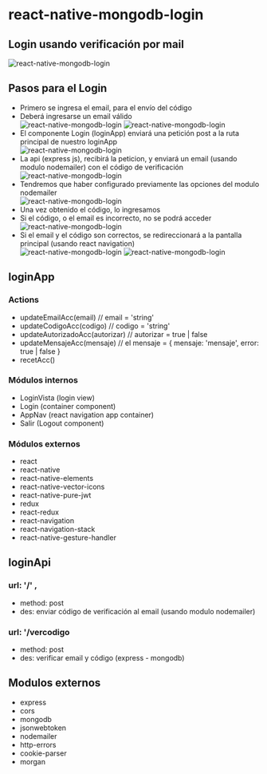 # react-native-mongodb-login
## Login usando verificación por mail
![react-native-mongodb-login](./imagenes/0.png)

## Pasos para el Login
- Primero se ingresa el email, para el envío del código
- Deberá ingresarse un email válido\
![react-native-mongodb-login](./imagenes/error1.png)
![react-native-mongodb-login](./imagenes/1.png)
- El componente Login (loginApp) enviará una petición post a la ruta principal de nuestro loginApp\
![react-native-mongodb-login](./imagenes/2.png)
- La api (express js), recibirá la peticion, y enviará un email (usando modulo nodemailer) con el código de verificación\
![react-native-mongodb-login](./imagenes/3.png)
- Tendremos que haber configurado previamente las opciones del modulo nodemailer\
![react-native-mongodb-login](./imagenes/6.png)
- Una vez obtenido el código, lo ingresamos
- Si el código, o el email es incorrecto, no se podrá acceder\
![react-native-mongodb-login](./imagenes/error2.png)
- Si el email y el código son correctos, se redireccionará a la pantalla principal (usando react navigation)\
![react-native-mongodb-login](./imagenes/4.png)
![react-native-mongodb-login](./imagenes/5.png)

## loginApp 
### Actions
- updateEmailAcc(email) // email = 'string'
- updateCodigoAcc(codigo) // codigo = 'string'
- updateAutorizadoAcc(autorizar) // autorizar = true | false
- updateMensajeAcc(mensaje) // el mensaje = { mensaje: 'mensaje', error: true | false }
- recetAcc()

### Módulos internos
- LoginVista (login view)
- Login (container component)
- AppNav (react navigation app container)
- Salir (Logout component)

### Módulos externos
- react
- react-native
- react-native-elements
- react-native-vector-icons
- react-native-pure-jwt
- redux
- react-redux
- react-navigation
- react-navigation-stack
- react-native-gesture-handler

## loginApi

### url: '/' , 
- method: post
- des: enviar código de verificación al email (usando modulo nodemailer)

### url: '/vercodigo
- method: post
- des: verificar email y código (express - mongodb)

## Modulos externos
- express
- cors
- mongodb
- jsonwebtoken
- nodemailer
- http-errors
- cookie-parser
- morgan



